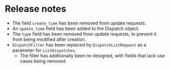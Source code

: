 # Release notes

- The field `create_time` has been removed from update requests.
- An `update_time` field has been added to the Dispatch object.
- The `type` field has been removed from update requests, to prevent it from being modified after creation.
- `DispatchFilter` has been replaced by `DispatchListRequest` as a parameter for `ListDispatches`.
  - The filter has additionally been re-designed, with fields that lack use cases being removed.
